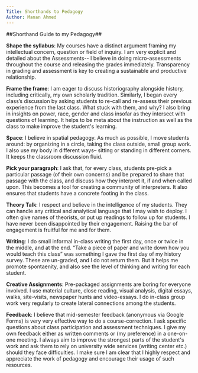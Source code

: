 ```yaml
---
Title: Shorthands to Pedagogy
Author: Manan Ahmed 
---
```


##Shorthand Guide to my Pedagogy##

**Shape the syllabus**: My courses have a distinct argument framing my intellectual concern, question or field of inquiry. I am very explicit and detailed about the Assessments-- I believe in doing micro-assessments throughout the course and releasing the grades immediately. Transparency in grading and assessment is key to creating a sustainable and productive relationship. 

**Frame the frame**: I am eager to discuss historiography alongside history, including critically, my own scholarly tradition. Similarly, I began every class’s discussion by asking students to re-call and re-assess their previous experience from the last class. What stuck with them, and why? I also bring in insights on power, race, gender and class insofar as they intersect with questions of learning. It helps to be meta about the instruction as well as the class to make improve the student's learning. 

**Space**: I believe in spatial pedagogy. As much as possible, I move students around: by organizing in a circle, taking the class outside, small group work. I also use my body in different ways– sitting or standing in different corners. It keeps the classroom discussion fluid.

**Pick your paragraph**: I ask that, for every class, students pre-pick a particular passage (of their own concerns) and be prepared to share that passage with the class, and discuss how they interpret it, if and when called upon. This becomes a tool for creating a community of interpreters. It also ensures that students have a concrete footing in the class. 

**Theory Talk**: I respect and believe in the intelligence of my students. They can handle any critical and analytical language that I may wish to deploy. I often give names of theorists, or put up readings to follow up for students. I have never been disappointed by their engagement. Raising the bar of engagement is fruitful for me and for them.

**Writing**: I do small informal in-class writing the first day, once or twice in the middle, and at the end. “Take a piece of paper and write down how you would teach this class” was something I gave the first day of my history survey. These are un-graded, and I do not return them. But it helps me promote spontaenity, and also see the level of thinking and writing for each student. 

**Creative Assignments**: Pre-packaged assignments are boring for everyone involved. I use material culture, close reading, visual analysis, digital essays, walks, site-visits, newspaper hunts and video-essays. I do in-class group work very regularly to create lateral connections among the students. 

**Feedback**: I believe that mid-semester feedback (anonymous via Google Forms) is very very effective way to do a course-correction. I ask specific questions about class participation and assessment techniques. I give my own feedback either as written comments or (my preference) in a one-on-one meeting. I always aim to improve the strongest parts of the student's work and ask them to rely on university wide services (writing center etc.) should they face difficulties. I make sure I am clear that I highly respect and appreciate the work of pedagogy and encourage their usage of such resources.
